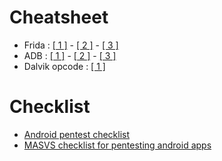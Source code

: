 # Cheatsheet  
* Frida : [[ 1 ]](https://erev0s.com/blog/frida-code-snippets-for-android/) - [[ 2 ]](https://codeshare.frida.re/) - [[ 3 ]](https://awakened1712.github.io/hacking/hacking-frida/)
* ADB : [[ 1 ]](https://devhints.io/adb) - [[ 2 ]](https://gist.github.com/HugoMatilla/f92682b06068b06a6f2a) - [[ 3 ]](https://fazlerabbi37.github.io/blogs/adb_cheat_sheet.html)
* Dalvik opcode : [[ 1 ]](http://pallergabor.uw.hu/androidblog/dalvik_opcodes.html)
 
# Checklist
* [Android pentest checklist](https://mobexler.com/checklist.htm#android)
* [MASVS checklist for pentesting android apps](https://mobile-security.gitbook.io/masvs/)


